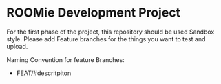 # ROOMie Development Project

For the first phase of the project, this repository should be used Sandbox style. Please add Feature branches for the things you want to test and upload.

Naming Convention for feature Branches:

 - FEAT/<developer-name>#descritpiton 
